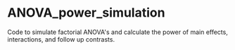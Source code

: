 # ANOVA_power_simulation
Code to simulate factorial ANOVA's and calculate the power of main effects, interactions, and follow up contrasts. 


